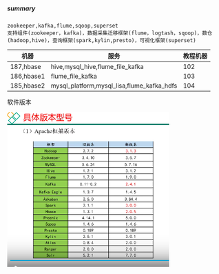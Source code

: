 ##### summary

```
zookeeper,kafka,flume,sqoop,superset
支持组件(zookeeper，kafka)，数据采集迁移框架(flume，logtash，sqoop)，数仓(hadoop,hive)，查询框架(spark,kylin,presto)，可视化框架(superset)
```



| 机器       | 服务                                       | 教程机器 |
| ---------- | ------------------------------------------ | -------- |
| 187,hbase  | hive,mysql_hive,flume_file_kafka           | 102      |
| 186,hbase1 | flume_file_kafka                           | 103      |
| 185,hbase2 | mysql_platform,mysql_lisa,flume_kafka_hdfs | 104      |

软件版本

![软件版本](..\resources\images\image-20220103163534955.png)
